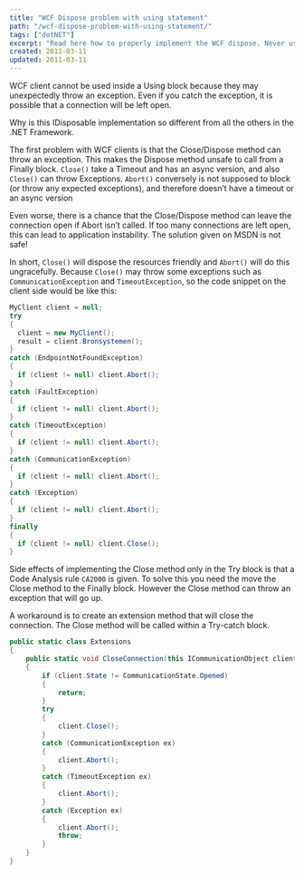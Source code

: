 ```yaml
---
title: "WCF Dispose problem with using statement"
path: "/wcf-dispose-problem-with-using-statement/"
tags: ["dotNET"]
excerpt: "Read here how to properly implement the WCF dispose. Never use the using statement."
created: 2011-03-11
updated: 2011-03-11
---
```



WCF client cannot be used inside a Using block because they may unexpectedly throw an exception. Even if you catch the exception, it is possible that a connection will be left open.

Why is this IDisposable implementation so different from all the others in the .NET Framework.

The first problem with WCF clients is that the Close/Dispose method can throw an exception. This makes the Dispose method unsafe to call from a Finally block. `Close()` take a Timeout and has an async version, and also `Close()` can throw Exceptions. `Abort()` conversely is not supposed to block (or throw any expected exceptions), and therefore doesn’t have a timeout or an async version

Even worse, there is a chance that the Close/Dispose method can leave the connection open if Abort isn’t called. If too many connections are left open, this can lead to application instability. The solution given on MSDN is not safe!

In short, `Close()` will dispose the resources friendly and `Abort()` will do this ungracefully. Because `Close()` may throw some exceptions such as `CommunicationException` and `TimeoutException`, so the code snippet on the client side would be like this:

```csharp
MyClient client = null;
try
{
  client = new MyClient();
  result = client.Bronsystemen();
}
catch (EndpointNotFoundException)
{
  if (client != null) client.Abort();
}
catch (FaultException)
{
  if (client != null) client.Abort();
}
catch (TimeoutException)
{
  if (client != null) client.Abort();
}
catch (CommunicationException)
{
  if (client != null) client.Abort();
}
catch (Exception)
{
  if (client != null) client.Abort();
}
finally
{
  if (client != null) client.Close();
}
```

Side effects of implementing the Close method only in the Try block is that a Code Analysis rule `CA2000` is given. To solve this you need the move the Close method to the Finally block. However the Close method can throw an exception that will go up.

A workaround is to create an extension method that will close the connection. The Close method will be called within a Try-catch block.

```csharp
public static class Extensions
{
    public static void CloseConnection(this ICommunicationObject client)
    {
        if (client.State != CommunicationState.Opened)
        {
            return;
        }
        try
        {
            client.Close();
        }
        catch (CommunicationException ex)
        {
            client.Abort();
        }
        catch (TimeoutException ex)
        {
            client.Abort();
        }
        catch (Exception ex)
        {
            client.Abort();
            throw;
        }
    }
}
```
